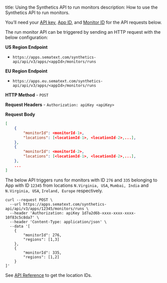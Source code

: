 title: Using the Synthetics API to run monitors
description: How to use the Synthetics API to run monitors.

You’ll need your [API key](/docs/synthetics/using-the-api#getting-the-api-key), [App ID](/docs/synthetics/using-the-api#getting-the-app-id-monitor-id), and [Monitor ID](/docs/synthetics/using-the-api#getting-the-app-id-monitor-id) for the API requests below.

The run monitor API can be triggered by sending an HTTP request with the below configuration:

**US Region Endpoint**

* `https://apps.sematext.com/synthetics-api/api/v3/apps/<appId>/monitors/runs`

**EU Region Endpoint**

* `https://apps.eu.sematext.com/synthetics-api/api/v3/apps/<appId>/monitors/runs`

**HTTP Method** - `POST`

**Request Headers** - `Authorization: apiKey <apiKey>`

**Request Body**
```json
[
    {
        "monitorId": <monitorId-1>,
        "locations": [<locationId-1>, <locationId-2>,...],
    },
    {
        "monitorId": <monitorId-2>,
        "locations": [<locationId-1>, <locationId-2>,...],
    },
    ...
]
```

The below API triggers runs for monitors with ID `276` and `335` belonging to App with ID `12345` from locations `N.Virginia, USA`, `Mumbai, India` and `N.Virginia, USA`, `Ireland, Europe` respectively.

```
curl --request POST \
  --url https://apps.sematext.com/synthetics-api/api/v3/apps/12345/monitors/runs \
  --header 'Authorization: apiKey 1d7a2d6b-xxxx-xxxx-xxxx-10f83c5c8da7' \
  --header 'Content-Type: application/json' \
  --data '[
    {
        "monitorId": 276,
        "regions": [1,3]
    },
    {
        "monitorId": 335,
        "regions": [1,2]
    }
]'
```
See [API Reference](/docs/synthetics/monitor-overview-api#api-reference-data) to get the location IDs.
